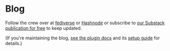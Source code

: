 # Blog

<!-- Change this below the comment into your project's socials -->
Follow the crew over at [fediverse](https://mastodon.xyz/@RecapTimeSquad) or
[Hashnode](https://hash.recaptime.eu.org) or subscribe
to [our Substack publication for free](https://recaptime.substack.com/subscribe) to keep updated.
<!-- Change this above the comment into your project's socials -->

(If you're maintaining the blog, [see the plugin docs](https://squidfunk.github.io/mkdocs-material/plugins/blog)
and its [setup guide](https://squidfunk.github.io/mkdocs-material/setup/setting-up-a-blog) for details.)
